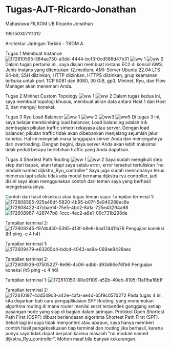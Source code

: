 # Tugas-AJT-Ricardo-Jonathan
Mahasiswa FILKOM UB
Ricardo Jonathan

195150307111012

Arsitektur Jaringan Terkini - TKOM A

Tugas 1 Membuat Instance
![172610595-384ae730-a3dd-4444-bcf3-0cd568d47b31](https://user-images.githubusercontent.com/90437038/172729761-508ad22f-c837-49d4-aa1b-362e3a3bcf98.png)
![ww 1](https://user-images.githubusercontent.com/90437038/172726677-eb5c9a35-d706-433b-92bf-aa98487aebd6.PNG)
![ww 2](https://user-images.githubusercontent.com/90437038/172726688-7f026a0c-ad8c-48da-b3e9-fe00e3f97b2c.PNG)
Dalam tugas pertama ini, saya diajari membuat instans EC2 di konsol AWS. Jenis instans yang ditentukan: t2.medium, AMI: Server Ubuntu  22.04 LTS 64-bit, SSH diizinkan, HTTP diizinkan, HTTPS diizinkan, grup keamanan terbuka untuk port TCP  8081 dan 8080, 30 GiB, gp3. Mininet, Ryu, dan Flow Manager akan menemani Anda.

Tugas 2 Mininet Custom Topology
![ww 1](https://user-images.githubusercontent.com/90437038/172727187-f4dcffdc-3491-4255-bb2a-51389f7228a3.PNG)
![ww 2](https://user-images.githubusercontent.com/90437038/172727196-d931917c-b41f-41f9-8c1d-5b22af1bd4ec.PNG)
Dalam tugas kedua ini, saya membuat topologi khusus, membuat aliran data antara Host 1 dan Host 2, dan menguji koneksi.

Tugas 3 Ryu Load Balancer
![ww 1](https://user-images.githubusercontent.com/90437038/172727765-0bd3ecd9-83a0-4d64-a42c-68858a9f12a7.PNG)
![ww 2](https://user-images.githubusercontent.com/90437038/172727775-aa658cc1-9c20-4bc2-8cf1-45785c708939.PNG)
![ww3](https://user-images.githubusercontent.com/90437038/172727793-8c3da472-169b-4193-8f32-a3e5e69c7d1f.PNG)
![ww5](https://user-images.githubusercontent.com/90437038/172727804-ebcafa8a-2965-47ba-959b-cf61aa0399da.PNG)
Di tugas 3 ini, saya belajar membimbing load balancer, Load balancing adalah trik pembagian pikulan traffic simetri rekayasa atau server. Dengan load balancer, pikulan traffic tidak akan dibebankan menjelang sejumlah jalur koneksi. Hal ini menyelak masa tanggapan server Anda dan mencegahnya dari overloading. Dengan begini, daya server Anda akan lebih maksimal tidak peduli berapa berlebihan traffic yang Anda dapatkan.

Tugas 4 Shortest Path Routing
![ww 1](https://user-images.githubusercontent.com/90437038/172729245-ddb7d117-8cd0-4d86-a0e9-3e00c06d060c.PNG)
![ww 2](https://user-images.githubusercontent.com/90437038/172729250-70b38b28-9355-40d9-898b-8c82b53d2426.PNG)
Saya sudah mengikuti step step dari bapak, akan tetapi saya selalu error, error tersebut tertuliskan “no module named dijkstra_Ryu_controller” 
Saya juga sudah mencobanya terus menerus tapi selalu tidak ada modul bernama dijkstra ryu controller, jadi disini saya akan menggunakan contoh dari teman saya yang berhasil mengeksekusinya.

Contoh dari hasil eksekusi atau tugas teman saya:
Tampilan terminal 1:
![172608395-925a48df-5820-4b95-b07f-5e940288ec8e](https://user-images.githubusercontent.com/90437038/172729805-8eac5aa8-3d9f-4aa6-8332-9d4cd657d1fc.png)
![172608422-47cbae14-75e5-4bc2-8a1a-725e43294a88](https://user-images.githubusercontent.com/90437038/172729820-bf6cca72-8a25-4d87-8e66-58e19ac49d8b.png)
![172608967-428747b8-1ccc-4ec2-a8e1-06c731b298de](https://user-images.githubusercontent.com/90437038/172729829-8b6ec585-0da3-481c-bd82-922d1ecbf1a9.png)

Tampilan terminal 2:
![172609245-f97db450-5395-4f3f-b8e6-6aa174411a76](https://user-images.githubusercontent.com/90437038/172729880-07c2419c-1cf2-4438-b816-cf3060290bfe.png)
Pengujian koneksi (h1 ping -c 4 h4)

Tampilan terminal 1:
![172609479-e63265b4-bdcd-4043-aa9a-069ae8428aec](https://user-images.githubusercontent.com/90437038/172729934-9d3bb1e1-ca42-42b2-8a31-f39f9206fe0a.png)

Tampilan terminal 2:
![172609539-07505227-8e96-4c06-adbb-d93d66e76fb6](https://user-images.githubusercontent.com/90437038/172729978-3a05ee4d-c1cd-4cd7-ac32-c7dc82303ad2.png)
Pengujian koneksi (h5 ping -c 4 h6)

Tampilan terminal 1:
![172610150-80e0f109-a52b-40eb-8105-11a1fba16b1f](https://user-images.githubusercontent.com/90437038/172730025-a5d01c60-92b0-4efb-86b1-ef2195dca09b.png)

Tampilan terminal 2:
![172610197-4dd549c3-a42e-4afa-ae4d-65f9c057d272](https://user-images.githubusercontent.com/90437038/172730047-d036873d-de3f-406b-8fbd-0bd5c94e9a57.png)
Pada tugas 4 ini, kita diajarkan bab cara pengaplikasian SPF Routing, yang menemukan algoritma routing di mana router menilai serat terpendek ganggang setiap pasangan node yang siap di bagian dalam jaringan. Protokol Open Shortest Path First (OSPF) dibuat berlandasan algoritma Shortest Path First (SPF).
Sekali lagi ini saya tidak menyontek atau apapun, saya hanya memberi contoh hasil pengeksekusian tiap terminal dan routing jika berhasil, karena punya saya tidak dapat berjalan karena masalah “no module named dijkstra_Ryu_controller”. Mohon maaf bila banyak kekurangan.
